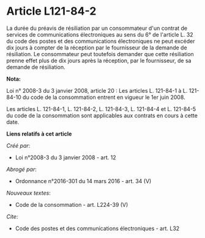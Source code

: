 # Article L121-84-2

La durée du préavis de résiliation par un consommateur d'un contrat de services de communications électroniques au sens du 6°
de l'article L. 32 du code des postes et des communications électroniques ne peut excéder dix jours à compter de la réception
par le fournisseur de la demande de résiliation. Le consommateur peut toutefois demander que cette résiliation prenne effet
plus de dix jours après la réception, par le fournisseur, de sa demande de résiliation.

**Nota:**

Loi n° 2008-3 du 3 janvier 2008, article 20 : Les articles L. 121-84-1 à L. 121-84-10 du code de la consommation entrent en
vigueur le 1er juin 2008.

Les articles L. 121-84-1, L. 121-84-2, L. 121-84-3, L. 121-84-4 et L. 121-84-5 du code de la consommation sont applicables
aux contrats en cours à cette date.

**Liens relatifs à cet article**

_Créé par_:

  - Loi n°2008-3 du 3 janvier 2008 - art. 12

_Abrogé par_:

  - Ordonnance n°2016-301 du 14 mars 2016 - art. 34 (V)

_Nouveaux textes_:

  - Code de la consommation - art. L224-39 (V)

_Cite_:

  - Code des postes et des communications électroniques - art. L32
